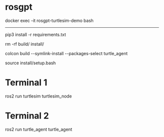 # rosgpt

docker exec -it rosgpt-turtlesim-demo bash

-------------------------------------

pip3 install -r requirements.txt

rm -rf build/ install/

colcon build --symlink-install --packages-select turtle_agent

source install/setup.bash

# Terminal 1

ros2 run turtlesim turtlesim_node

# Terminal 2

ros2 run turtle_agent turtle_agent
